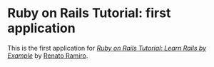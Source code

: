 # Ruby on Rails Tutorial: first application
This is the first application for
[*Ruby on Rails Tutorial: Learn Rails by Example*](http://railstutorial.org/)
by [Renato Ramiro](http://renatoramiro.com/).
